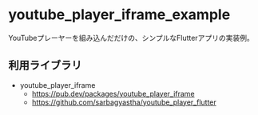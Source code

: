 # youtube_player_iframe_example

YouTubeプレーヤーを組み込んだだけの、シンプルなFlutterアプリの実装例。

## 利用ライブラリ

- youtube_player_iframe
    - https://pub.dev/packages/youtube_player_iframe
    - https://github.com/sarbagyastha/youtube_player_flutter
